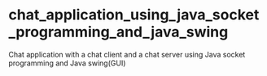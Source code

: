 # chat_application_using_java_socket_programming_and_java_swing
Chat application with a chat client and a chat server using Java socket programming and Java swing(GUI)
